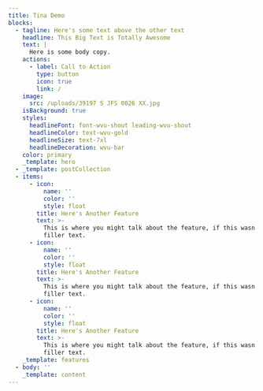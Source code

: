 ```yaml
---
title: Tina Demo
blocks:
  - tagline: Here's some text above the other text
    headline: This Big Text is Totally Awesome
    text: |
      Here is some body copy.
    actions:
      - label: Call to Action
        type: button
        icon: true
        link: /
    image:
      src: /uploads/39197 S JFS 0026 XX.jpg
    isBackground: true
    styles:
      headlineFont: font-wvu-shout leading-wvu-shout
      headlineColor: text-wvu-gold
      headlineSize: text-7xl
      headlineDecoration: wvu-bar
    color: primary
    _template: hero
  - _template: postCollection
  - items:
      - icon:
          name: ''
          color: ''
          style: float
        title: Here's Another Feature
        text: >-
          This is where you might talk about the feature, if this wasn't just
          filler text.
      - icon:
          name: ''
          color: ''
          style: float
        title: Here's Another Feature
        text: >-
          This is where you might talk about the feature, if this wasn't just
          filler text.
      - icon:
          name: ''
          color: ''
          style: float
        title: Here's Another Feature
        text: >-
          This is where you might talk about the feature, if this wasn't just
          filler text.
    _template: features
  - body: ''
    _template: content
---
```






